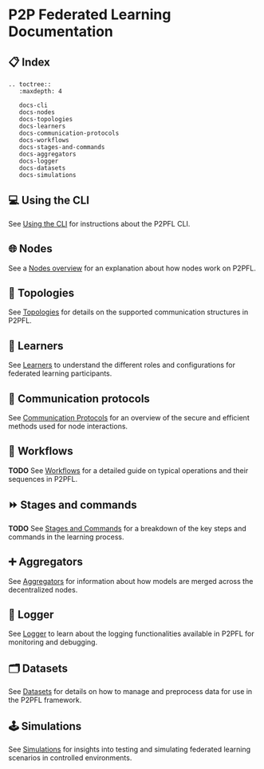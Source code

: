 # P2P Federated Learning Documentation

## 📋 Index

```{eval-rst}
.. toctree::
   :maxdepth: 4

   docs-cli
   docs-nodes
   docs-topologies
   docs-learners
   docs-communication-protocols
   docs-workflows
   docs-stages-and-commands
   docs-aggregators
   docs-logger
   docs-datasets
   docs-simulations
```

## 💻 Using the CLI

See [Using the CLI](docs-cli.md) for instructions about the P2PFL CLI.


## 🌐 Nodes

See a [Nodes overview](docs-nodes.md) for an explanation about how nodes work on P2PFL.

##  🔀 Topologies

See [Topologies](docs-topologies.md) for details on the supported communication structures in P2PFL.

## 🧠 Learners

See [Learners](docs-learners.md) to understand the different roles and configurations for federated learning participants.

## 📡 Communication protocols

See [Communication Protocols](docs-communication-protocol.md) for an overview of the secure and efficient methods used for node interactions.

## 🔄 Workflows

**TODO**
See [Workflows](docs-workflows.md) for a detailed guide on typical operations and their sequences in P2PFL.

## ⏩ Stages and commands

**TODO**
See [Stages and Commands](docs-stages-and-commands.md) for a breakdown of the key steps and commands in the learning process.

## ➕ Aggregators
See [Aggregators](docs-aggregators.md) for information about how models are merged across the decentralized nodes.

## 📝 Logger
See [Logger](docs-logger.md) to learn about the logging functionalities available in P2PFL for monitoring and debugging.

## 🗂️ Datasets
See [Datasets](docs-datasets.md) for details on how to manage and preprocess data for use in the P2PFL framework.

## 🕹️ Simulations
See [Simulations](docs-simulation.md) for insights into testing and simulating federated learning scenarios in controlled environments.


